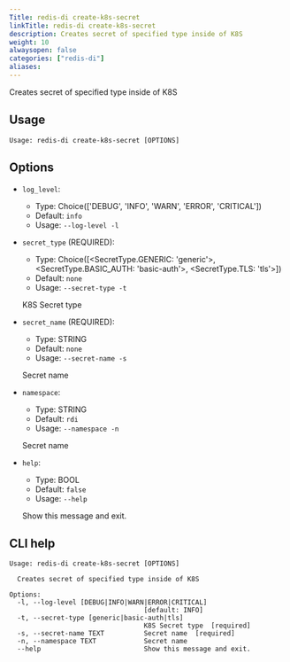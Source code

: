 ```yaml
---
Title: redis-di create-k8s-secret
linkTitle: redis-di create-k8s-secret
description: Creates secret of specified type inside of K8S
weight: 10
alwaysopen: false
categories: ["redis-di"]
aliases:
---
```


Creates secret of specified type inside of K8S

## Usage

```
Usage: redis-di create-k8s-secret [OPTIONS]
```

## Options

- `log_level`:

  - Type: Choice(['DEBUG', 'INFO', 'WARN', 'ERROR', 'CRITICAL'])
  - Default: `info`
  - Usage: `--log-level
-l`

- `secret_type` (REQUIRED):

  - Type: Choice([<SecretType.GENERIC: 'generic'>, <SecretType.BASIC_AUTH: 'basic-auth'>, <SecretType.TLS: 'tls'>])
  - Default: `none`
  - Usage: `--secret-type
-t`

  K8S Secret type

- `secret_name` (REQUIRED):

  - Type: STRING
  - Default: `none`
  - Usage: `--secret-name
-s`

  Secret name

- `namespace`:

  - Type: STRING
  - Default: `rdi`
  - Usage: `--namespace
-n`

  Secret name

- `help`:

  - Type: BOOL
  - Default: `false`
  - Usage: `--help`

  Show this message and exit.

## CLI help

```
Usage: redis-di create-k8s-secret [OPTIONS]

  Creates secret of specified type inside of K8S

Options:
  -l, --log-level [DEBUG|INFO|WARN|ERROR|CRITICAL]
                                  [default: INFO]
  -t, --secret-type [generic|basic-auth|tls]
                                  K8S Secret type  [required]
  -s, --secret-name TEXT          Secret name  [required]
  -n, --namespace TEXT            Secret name
  --help                          Show this message and exit.
```
